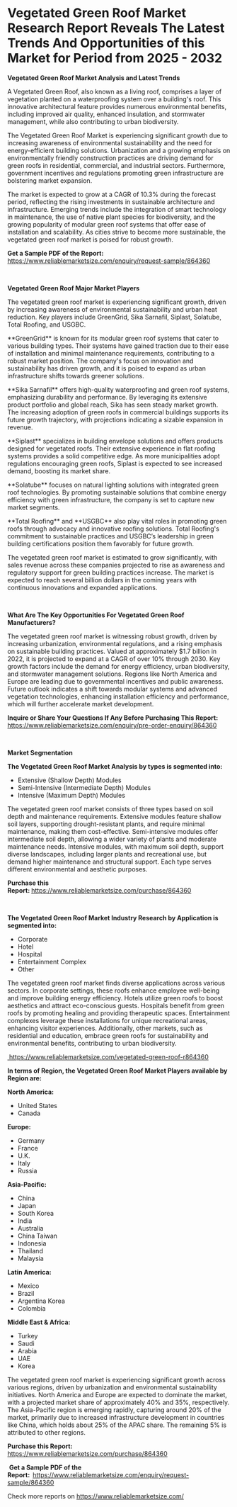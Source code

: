 <p><h1>Vegetated Green Roof Market Research Report Reveals The Latest Trends And Opportunities of this Market for Period from 2025 - 2032</h1></p><p><strong>Vegetated Green Roof Market Analysis and Latest Trends</strong></p>
<p><p>A Vegetated Green Roof, also known as a living roof, comprises a layer of vegetation planted on a waterproofing system over a building's roof. This innovative architectural feature provides numerous environmental benefits, including improved air quality, enhanced insulation, and stormwater management, while also contributing to urban biodiversity. </p><p>The Vegetated Green Roof Market is experiencing significant growth due to increasing awareness of environmental sustainability and the need for energy-efficient building solutions. Urbanization and a growing emphasis on environmentally friendly construction practices are driving demand for green roofs in residential, commercial, and industrial sectors. Furthermore, government incentives and regulations promoting green infrastructure are bolstering market expansion. </p><p>The market is expected to grow at a CAGR of 10.3% during the forecast period, reflecting the rising investments in sustainable architecture and infrastructure. Emerging trends include the integration of smart technology in maintenance, the use of native plant species for biodiversity, and the growing popularity of modular green roof systems that offer ease of installation and scalability. As cities strive to become more sustainable, the vegetated green roof market is poised for robust growth.</p></p>
<p><strong>Get a Sample PDF of the Report:&nbsp;</strong> <a href="https://www.reliablemarketsize.com/enquiry/request-sample/864360?utm_campaign=3509&utm_medium=2&utm_source=Github&utm_content=ia&utm_term=05042025&utm_id=vegetated-green-roof">https://www.reliablemarketsize.com/enquiry/request-sample/864360</a></p>
<p>&nbsp;</p>
<p><strong>Vegetated Green Roof Major Market Players</strong></p>
<p><p>The vegetated green roof market is experiencing significant growth, driven by increasing awareness of environmental sustainability and urban heat reduction. Key players include GreenGrid, Sika Sarnafil, Siplast, Solatube, Total Roofing, and USGBC. </p><p>**GreenGrid** is known for its modular green roof systems that cater to various building types. Their systems have gained traction due to their ease of installation and minimal maintenance requirements, contributing to a robust market position. The company's focus on innovation and sustainability has driven growth, and it is poised to expand as urban infrastructure shifts towards greener solutions.</p><p>**Sika Sarnafil** offers high-quality waterproofing and green roof systems, emphasizing durability and performance. By leveraging its extensive product portfolio and global reach, Sika has seen steady market growth. The increasing adoption of green roofs in commercial buildings supports its future growth trajectory, with projections indicating a sizable expansion in revenue.</p><p>**Siplast** specializes in building envelope solutions and offers products designed for vegetated roofs. Their extensive experience in flat roofing systems provides a solid competitive edge. As more municipalities adopt regulations encouraging green roofs, Siplast is expected to see increased demand, boosting its market share.</p><p>**Solatube** focuses on natural lighting solutions with integrated green roof technologies. By promoting sustainable solutions that combine energy efficiency with green infrastructure, the company is set to capture new market segments.</p><p>**Total Roofing** and **USGBC** also play vital roles in promoting green roofs through advocacy and innovative roofing solutions. Total Roofing's commitment to sustainable practices and USGBC’s leadership in green building certifications position them favorably for future growth.</p><p>The vegetated green roof market is estimated to grow significantly, with sales revenue across these companies projected to rise as awareness and regulatory support for green building practices increase. The market is expected to reach several billion dollars in the coming years with continuous innovations and expanded applications.</p></p>
<p>&nbsp;</p>
<p><strong>What Are The Key Opportunities For Vegetated Green Roof Manufacturers?</strong></p>
<p><p>The vegetated green roof market is witnessing robust growth, driven by increasing urbanization, environmental regulations, and a rising emphasis on sustainable building practices. Valued at approximately $1.7 billion in 2022, it is projected to expand at a CAGR of over 10% through 2030. Key growth factors include the demand for energy efficiency, urban biodiversity, and stormwater management solutions. Regions like North America and Europe are leading due to governmental incentives and public awareness. Future outlook indicates a shift towards modular systems and advanced vegetation technologies, enhancing installation efficiency and performance, which will further accelerate market development.</p></p>
<p><strong>Inquire or Share Your Questions If Any Before Purchasing This Report:</strong> <a href="https://www.reliablemarketsize.com/enquiry/pre-order-enquiry/864360?utm_campaign=3509&utm_medium=2&utm_source=Github&utm_content=ia&utm_term=05042025&utm_id=vegetated-green-roof">https://www.reliablemarketsize.com/enquiry/pre-order-enquiry/864360</a></p>
<p>&nbsp;</p>
<p><strong>Market Segmentation</strong></p>
<p><strong>The Vegetated Green Roof Market Analysis by types is segmented into:</strong></p>
<p><ul><li>Extensive (Shallow Depth) Modules</li><li>Semi-Intensive (Intermediate Depth) Modules</li><li>Intensive (Maximum Depth) Modules</li></ul></p>
<p><p>The vegetated green roof market consists of three types based on soil depth and maintenance requirements. Extensive modules feature shallow soil layers, supporting drought-resistant plants, and require minimal maintenance, making them cost-effective. Semi-intensive modules offer intermediate soil depth, allowing a wider variety of plants and moderate maintenance needs. Intensive modules, with maximum soil depth, support diverse landscapes, including larger plants and recreational use, but demand higher maintenance and structural support. Each type serves different environmental and aesthetic purposes.</p></p>
<p><strong>Purchase this Report:&nbsp;</strong><a href="https://www.reliablemarketsize.com/purchase/864360?utm_campaign=3509&utm_medium=2&utm_source=Github&utm_content=ia&utm_term=05042025&utm_id=vegetated-green-roof">https://www.reliablemarketsize.com/purchase/864360</a></p>
<p>&nbsp;</p>
<p><strong>The Vegetated Green Roof Market Industry Research by Application is segmented into:</strong></p>
<p><ul><li>Corporate</li><li>Hotel</li><li>Hospital</li><li>Entertainment Complex</li><li>Other</li></ul></p>
<p><p>The vegetated green roof market finds diverse applications across various sectors. In corporate settings, these roofs enhance employee well-being and improve building energy efficiency. Hotels utilize green roofs to boost aesthetics and attract eco-conscious guests. Hospitals benefit from green roofs by promoting healing and providing therapeutic spaces. Entertainment complexes leverage these installations for unique recreational areas, enhancing visitor experiences. Additionally, other markets, such as residential and education, embrace green roofs for sustainability and environmental benefits, contributing to urban biodiversity.</p></p>
<p><a href="https://www.reliablemarketsize.com/vegetated-green-roof-r864360?utm_campaign=3509&utm_medium=2&utm_source=Github&utm_content=ia&utm_term=05042025&utm_id=vegetated-green-roof">&nbsp;https://www.reliablemarketsize.com/vegetated-green-roof-r864360</a></p>
<p><strong>In terms of Region, the Vegetated Green Roof Market Players available by Region are:</strong></p>
<p>
    <p> <strong> North America: </strong>
        <ul>
            <li>United States</li>
            <li>Canada</li>
        </ul>
        </p> 
    <p> <strong> Europe: </strong>
        <ul>
            <li>Germany</li>
            <li>France</li>
            <li>U.K.</li>
            <li>Italy</li>
            <li>Russia</li>
        </ul>
        </p> 
    <p> <strong> Asia-Pacific: </strong>
        <ul>
            <li>China</li>
            <li>Japan</li>
            <li>South Korea</li>
            <li>India</li>
            <li>Australia</li>
            <li>China Taiwan</li>
            <li>Indonesia</li>
            <li>Thailand</li>
            <li>Malaysia</li>
        </ul>
        </p> 
    <p> <strong> Latin America: </strong>
        <ul>
            <li>Mexico</li>
            <li>Brazil</li>
            <li>Argentina Korea</li>
            <li>Colombia</li>
        </ul>
        </p> 
    <p> <strong> Middle East & Africa: </strong>
        <ul>
            <li>Turkey</li>
            <li>Saudi</li>
            <li>Arabia</li>
            <li>UAE</li>
            <li>Korea</li>
        </ul>
    </p>
    </p>
<p><p>The vegetated green roof market is experiencing significant growth across various regions, driven by urbanization and environmental sustainability initiatives. North America and Europe are expected to dominate the market, with a projected market share of approximately 40% and 35%, respectively. The Asia-Pacific region is emerging rapidly, capturing around 20% of the market, primarily due to increased infrastructure development in countries like China, which holds about 25% of the APAC share. The remaining 5% is attributed to other regions.</p></p>
<p><strong>Purchase this Report: </strong><a href="https://www.reliablemarketsize.com/purchase/864360?utm_campaign=3509&utm_medium=2&utm_source=Github&utm_content=ia&utm_term=05042025&utm_id=vegetated-green-roof">https://www.reliablemarketsize.com/purchase/864360</a></p>
<p>&nbsp;<strong>Get a Sample PDF of the Report:&nbsp;&nbsp;</strong><a href="https://www.reliablemarketsize.com/enquiry/request-sample/864360?utm_campaign=3509&utm_medium=2&utm_source=Github&utm_content=ia&utm_term=05042025&utm_id=vegetated-green-roof">https://www.reliablemarketsize.com/enquiry/request-sample/864360</a></p>
<p><strong></strong></p>
<p>Check more reports on <a href="https://www.reliablemarketsize.com/?utm_campaign=3509&utm_medium=2&utm_source=Github&utm_content=ia&utm_term=05042025&utm_id=vegetated-green-roof">https://www.reliablemarketsize.com/</a></p>